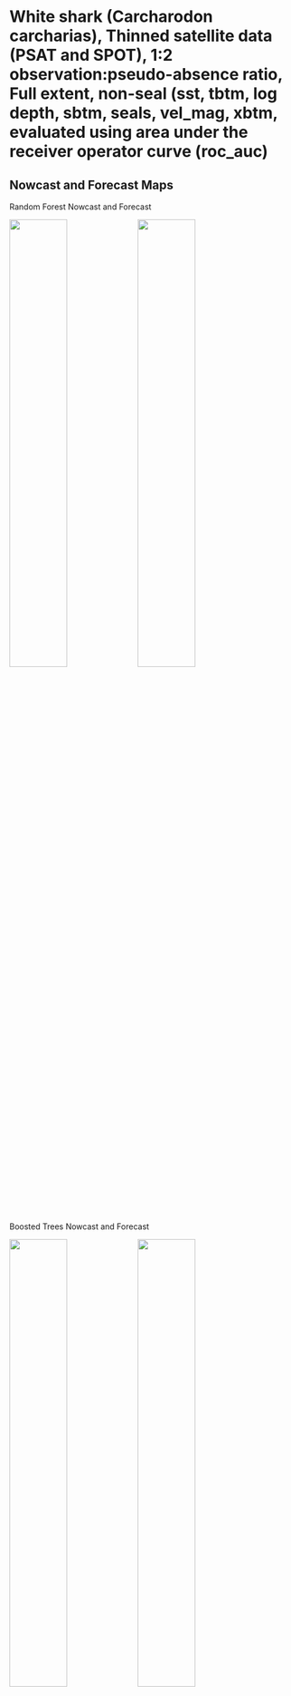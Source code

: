 White shark (Carcharodon carcharias), Thinned satellite data (PSAT and
SPOT), 1:2 observation:pseudo-absence ratio, Full extent, non-seal (sst,
tbtm, log depth, sbtm, seals, vel_mag, xbtm, evaluated using area under
the receiver operator curve (roc_auc)
================

## Nowcast and Forecast Maps

Random Forest Nowcast and Forecast

<img src="../tidy_reports/versions/c21/000610/c21.000610.01_12_rf_compiled_casts.png" width="45%" /><img src="../tidy_reports/versions/c21/000614/c21.000614.01_12_rf_compiled_casts.png" width="45%" />

Boosted Trees Nowcast and Forecast

<img src="../tidy_reports/versions/c21/000610/c21.000610.01_12_bt_compiled_casts.png" width="45%" /><img src="../tidy_reports/versions/c21/000614/c21.000614.01_12_bt_compiled_casts.png" width="45%" />

Maxnet Trees Nowcast and Forecast

<img src="../tidy_reports/versions/c21/000610/c21.000610.01_12_maxent_compiled_casts.png" width="45%" /><img src="../tidy_reports/versions/c21/000614/c21.000614.01_12_maxent_compiled_casts.png" width="45%" />

GAM Nowcast and Forecast

<img src="../tidy_reports/versions/c21/000610/c21.000610.01_12_gam_compiled_casts.png" width="45%" /><img src="../tidy_reports/versions/c21/000614/c21.000614.01_12_gam_compiled_casts.png" width="45%" />

GLM Nowcast and Forecast

<img src="../tidy_reports/versions/c21/000610/c21.000610.01_12_glm_compiled_casts.png" width="45%" /><img src="../tidy_reports/versions/c21/000614/c21.000614.01_12_glm_compiled_casts.png" width="45%" />

## Metrics

| model_type |   roc_auc |
|:-----------|----------:|
| rf         | 0.9872447 |
| bt         | 0.7807548 |
| maxnet     | 0.7598380 |
| gam        | 0.7850384 |
| glm        | 0.7358188 |

Metrics by model type

## Variable Importance

![](/mnt/ecocast/projects/koliveira/subprojects/carcharodon/workflows/tidy_md/versions/m21/00061/m21.00061_tidy_compiled_files/figure-gfm/variable%20importance-1.png)<!-- -->
